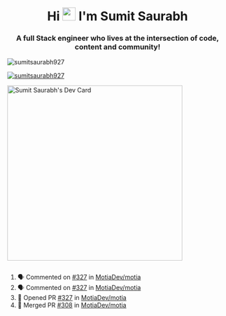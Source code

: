 <h1 align="center">Hi <img src="https://raw.githubusercontent.com/MartinHeinz/MartinHeinz/master/wave.gif" width="30px"> I'm Sumit Saurabh</h1>
<h3 align="center">A full Stack engineer who lives at the intersection of code, content and community!</h3>

<p align="left"> <img src="https://komarev.com/ghpvc/?username=sumitsaurabh927&label=Profile%20views&color=0e75b6&style=flat" alt="sumitsaurabh927" /> </p>


<p align="left"> <a href="https://twitter.com/sumitsaurabh927" target="blank"><img src="https://img.shields.io/twitter/follow/sumitsaurabh927?logo=twitter&style=for-the-badge" alt="sumitsaurabh927" /></a> </p>


<a href="https://api.daily.dev/devcards/7d94ae10a1cc42f39f319acddfaf2e5b.png?r=6b7"><img src="https://api.daily.dev/devcards/7d94ae10a1cc42f39f319acddfaf2e5b.png?r=6b7" width="400" alt="Sumit Saurabh's Dev Card"/></a>

<p align="left"> <a href="https://twitter.com/" target="blank"><img src="https://img.shields.io/twitter/follow/?logo=twitter&style=for-the-badge" alt="" /></a> </p>



<!--
<p><img align="center" src="https://github-readme-stats.vercel.app/api?username=sumitsaurabh927&count_private=true" alt="sumitsaurabh927" /></p>
-->

<!--START_SECTION:activity-->
1. 🗣 Commented on [#327](https://github.com/MotiaDev/motia/pull/327#issuecomment-2956755172) in [MotiaDev/motia](https://github.com/MotiaDev/motia)
2. 🗣 Commented on [#327](https://github.com/MotiaDev/motia/pull/327#issuecomment-2956737405) in [MotiaDev/motia](https://github.com/MotiaDev/motia)
3. 💪 Opened PR [#327](https://github.com/MotiaDev/motia/pull/327) in [MotiaDev/motia](https://github.com/MotiaDev/motia)
4. 🎉 Merged PR [#308](https://github.com/MotiaDev/motia/pull/308) in [MotiaDev/motia](https://github.com/MotiaDev/motia)
<!--END_SECTION:activity-->
